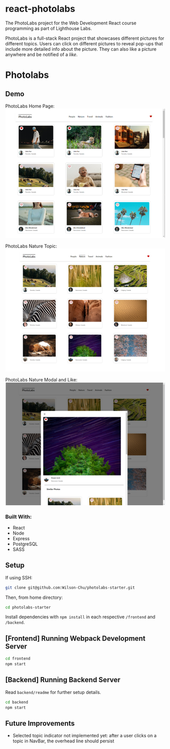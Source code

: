 # react-photolabs
The PhotoLabs project for the Web Development React course programming as part of Lighthouse Labs. 

PhotoLabs is a full-stack React project that showcases different pictures for different topics. Users can click on different pictures to reveal pop-ups that include more detailed info about the picture. They can also like a picture anywhere and be notified of a *like*.

# Photolabs

## Demo

PhotoLabs Home Page:
!["PhotoLabs Home Page"](https://github.com/Wilson-Chu/photolabs-starter/blob/main/docs/photolabs_home.PNG?raw=true)

PhotoLabs Nature Topic:
!["PhotoLabs Nature Topic"](https://github.com/Wilson-Chu/photolabs-starter/blob/main/docs/photolabs_nature_topic.png?raw=true)

PhotoLabs Nature Modal and Like:
!["PhotoLabs Nature Modal and Like"](https://github.com/Wilson-Chu/photolabs-starter/blob/main/docs/photolabs_nature_modal.png?raw=true)

### Built With:

- React
- Node
- Express
- PostgreSQL
- SASS

## Setup

If using SSH:
```sh
git clone git@github.com:Wilson-Chu/photolabs-starter.git
```
Then, from home directory:
```sh
cd photolabs-starter
```

Install dependencies with `npm install` in each respective `/frontend` and `/backend`.

## [Frontend] Running Webpack Development Server

```sh
cd frontend
npm start
```

## [Backend] Running Backend Server

Read `backend/readme` for further setup details.

```sh
cd backend
npm start
```

## Future Improvements

- Selected topic indicator not implemented yet: after a user clicks on a topic in NavBar, the overhead line should persist